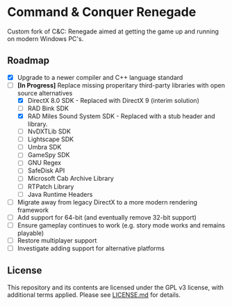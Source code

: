 
# Command & Conquer Renegade

Custom fork of C&C: Renegade aimed at getting the game up and running on modern Windows PC's.

## Roadmap

- [X] Upgrade to a newer compiler and C++ language standard
- [ ] **[In Progress]** Replace missing properitary third-party libraries with open source alternatives
    - [X] DirectX 8.0 SDK - Replaced with DirectX 9 (interim solution)
    - [ ] RAD Bink SDK
    - [X] RAD Miles Sound System SDK - Replaced with a stub header and library.
    - [ ] NvDXTLib SDK
    - [ ] Lightscape SDK
    - [ ] Umbra SDK
    - [ ] GameSpy SDK
    - [ ] GNU Regex
    - [ ] SafeDisk API
    - [ ] Microsoft Cab Archive Library
    - [ ] RTPatch Library
    - [ ] Java Runtime Headers
- [ ] Migrate away from legacy DirectX to a more modern rendering framework
- [ ] Add support for 64-bit (and eventually remove 32-bit support)
- [ ] Ensure gameplay continues to work (e.g. story mode works and remains playable)
- [ ] Restore multiplayer support
- [ ] Investigate adding support for alternative platforms

## License

This repository and its contents are licensed under the GPL v3 license, with additional terms applied. Please see [LICENSE.md](LICENSE.md) for details.

